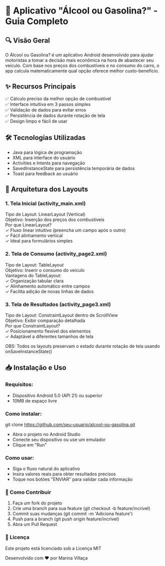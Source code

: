# 📱 Aplicativo "Álcool ou Gasolina?" - Guia Completo

## 🔍 Visão Geral
O Álcool ou Gasolina? é um aplicativo Android desenvolvido para ajudar motoristas a tomar a decisão mais econômica na hora de abastecer seu veículo. Com base nos preços dos combustíveis e no consumo do carro, o app calcula matematicamente qual opção oferece melhor custo-benefício.

## ✨ Recursos Principais
✅ Cálculo preciso da melhor opção de combustível <br>
✅ Interface intuitiva em 3 passos simples<br>
✅ Validação de dados para evitar erros<br>
✅ Persistência de dados durante rotação de tela<br>
✅ Design limpo e fácil de usar<br>

## 🛠️ Tecnologias Utilizadas
- Java para lógica de programação
- XML para interface do usuário
- Activities e Intents para navegação
- SavedInstanceState para persistência temporária de dados
- Toast para feedback ao usuário

## 🎨 Arquitetura dos Layouts
### 1. Tela Inicial (activity_main.xml)
Tipo de Layout: LinearLayout (Vertical)<br>
Objetivo: Inserção dos preços dos combustíveis<br>
Por que LinearLayout?<br>
✓ Fluxo linear intuitivo (preencha um campo após o outro)<br>
✓ Fácil alinhamento vertical<br>
✓ Ideal para formulários simples<br>

### 2. Tela de Consumo (activity_page2.xml)
Tipo de Layout: TableLayout<br>
Objetivo: Inserir o consumo do veículo<br>
Vantagens do TableLayout:<br>
✓ Organização tabular clara<br>
✓ Alinhamento automático entre campos<br>
✓ Facilita adição de novas linhas de dados<br>

### 3. Tela de Resultados (activity_page3.xml)
Tipo de Layout: ConstraintLayout dentro de ScrollView<br>
Objetivo: Exibir comparação detalhada<br>
Por que ConstraintLayout?<br>
✓ Posicionamento flexível dos elementos<br>
✓ Adaptável a diferentes tamanhos de tela<br>

OBS: Todos os layouts preservam o estado durante rotação de tela usando onSaveInstanceState()

## 📥 Instalação e Uso
### Requisitos:
- Dispositivo Android 5.0 (API 21) ou superior
- 10MB de espaço livre

### Como instalar:
git clone https://github.com/seu-usuario/alcool-ou-gasolina.git <br>
- Abra o projeto no Android Studio
- Conecte seu dispositivo ou use um emulador
- Clique em "Run"

### Como usar:
- Siga o fluxo natural do aplicativo
- Insira valores reais para obter resultados precisos
- Toque nos botões "ENVIAR" para validar cada informação

### 🤝 Como Contribuir
1. Faça um fork do projeto
2. Crie uma branch para sua feature (git checkout -b feature/incrivel)
3. Commit suas mudanças (git commit -m 'Adiciona feature')
4. Push para a branch (git push origin feature/incrivel)
5. Abra um Pull Request

### 📄 Licença
Este projeto está licenciado sob a Licença MIT <br>

Desenvolvido com ❤️ por Marina Villaça 
